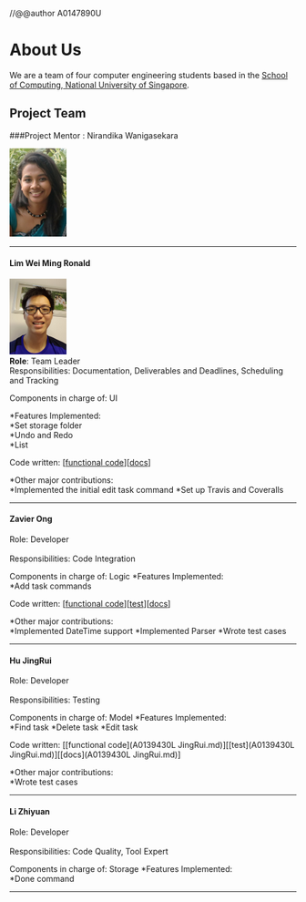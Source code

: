//@@author A0147890U

# About Us

We are a team of four computer engineering students based in the [School of Computing, National University of Singapore](http://www.comp.nus.edu.sg).

## Project Team

###Project Mentor :  Nirandika Wanigasekara  

<img src="images/CIMG2539.JPG" width="100"><br>

-----

#### Lim Wei Ming Ronald

<img src = "images/20160829_233629(1).jpg" width="100"><br>
**Role**: Team Leader <br>
Responsibilities: Documentation, Deliverables and Deadlines, Scheduling and Tracking

Components in charge of: UI

*Features Implemented:<br>
	*Set storage folder<br>
	*Undo and Redo<br>
	*List

Code written: [[functional code](A0147890U.md)][[docs](A0147890U.md)]

*Other major contributions:<br>
	*Implemented the initial edit task command
	*Set up Travis and Coveralls
	
-----

#### Zavier Ong 
Role: Developer <br>  
Responsibilities: Code Integration

Components in charge of: Logic
*Features Implemented:<br>
	*Add task commands

Code written: [[functional code](A0138993L.md)][[test](A0138993L.md)][[docs](A0138993L.md)]

*Other major contributions:<br>
	*Implemented DateTime support
	*Implemented Parser
	*Wrote test cases

-----

#### Hu JingRui
Role: Developer <br>  
Responsibilities: Testing

Components in charge of: Model
*Features Implemented:<br>
	*Find task
	*Delete task
	*Edit task
	
Code written: [[functional code](A0139430L JingRui.md)][[test](A0139430L JingRui.md)][[docs](A0139430L JingRui.md)]

*Other major contributions:<br>
	*Wrote test cases

-----

#### Li Zhiyuan
Role: Developer <br>  
Responsibilities: Code Quality, Tool Expert

Components in charge of: Storage
*Features Implemented:<br>
	*Done command
	
	
-----